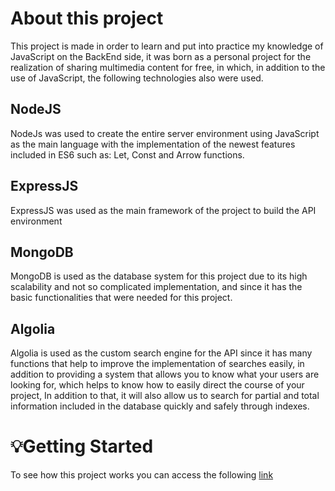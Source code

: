 # About this project 

This project is made in order to learn and put into practice my knowledge of JavaScript on the BackEnd side, it was born as a personal project for the realization of sharing multimedia content for free, in which, in addition to the use of JavaScript, the following technologies also were used.

## NodeJS
NodeJs was used to create the entire server environment using JavaScript as the main language with the implementation of the newest features included in ES6 such as: Let, Const and Arrow functions.

## ExpressJS
ExpressJS was used as the main framework of the project to build the API environment

## MongoDB
MongoDB is used as the database system for this project due to its high scalability and not so complicated implementation, and since it has the basic functionalities that were needed for this project.

## Algolia 
Algolia is used as the custom search engine for the API since it has many functions that help to improve the implementation of searches easily, in addition to providing a system that allows you to know what your users are looking for, which helps to know how to easily direct the course of your project, In addition to that, it will also allow us to search for partial and total information included in the database quickly and safely through indexes.

# 💡Getting Started 
To see how this project works you can access the following [link](https://manga-bk.herokuapp.com/)

